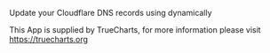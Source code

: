 Update your Cloudflare DNS records using dynamically

This App is supplied by TrueCharts, for more information please visit https://truecharts.org
